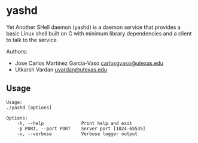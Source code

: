 yashd
=====

Yet Another SHell daemon (yashd) is a daemon service that provides a basic Linux
shell built on C with minimum library dependencies and a client to talk to the
service.

Authors:

 * Jose Carlos Martinez Garcia-Vaso <carlosgvaso@utexas.edu>
 * Utkarsh Vardan <uvardan@utexas.edu>


Usage
-----

```console
Usage:
./yashd [options]

Options:
    -h, --help              Print help and exit
    -p PORT, --port PORT    Server port [1024-65535]
    -v, --verbose           Verbose logger output
```
